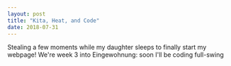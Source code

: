 ```yaml
---
layout: post
title: "Kita, Heat, and Code"
date: 2018-07-31
---
```


Stealing a few moments while my daughter sleeps to finally start my webpage! We're week 3 into Eingewohnung: soon I'll be coding full-swing
